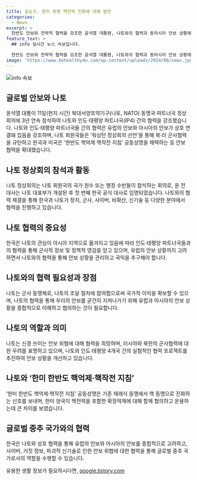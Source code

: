 ```yaml
---
title: 윤순구, 한미 동맹 핵전력 진화에 대해 발언
categories:
  - News
excerpt: >
  한반도 안보와 전략적 협력을 강조한 윤석열 대통령, 나토와의 협력과 동아시아 안보 상황에 대한 중요성을 강조하며 나토 창립 75주년을 맞아 열린 이번 정상회의에서는 32개 나토 회원국과 인도·태평양 파트너국들 간의 협력을 본격화했다고 강조함. 한반도 핵억제·핵작전 지침 공동성명 채택으로 한미의 핵 협의그룹(NCG)이 출범 1년 만에 신호 보냄. 나토 대표부 대사인 윤순구 전 주나토대표부 대사는 나토와의 협력이 러시아를 자극하는 것은 아니며, 동북아 안보 상황을 고려하여 정책을 전략적으로 추진해 나가야 한다고 밝혔다.
feature_text: >
  ## info 실시간 뉴스 속보입니다.

  한반도 안보와 전략적 협력을 강조한 윤석열 대통령, 나토와의 협력과 동아시아 안보 상황에 대한 중요성을 강조하며 나토 창립 75주년을 맞아 열린 이번 정상회의에서는 32개 나토 회원국과 인도·태평양 파트너국들 간의 협력을 본격화했다고 강조함. 한반도 핵억제·핵작전 지침 공동성명 채택으로 한미의 핵 협의그룹(NCG)이 출범 1년 만에 신호 보냄. 나토 대표부 대사인 윤순구 전 주나토대표부 대사는 나토와의 협력이 러시아를 자극하는 것은 아니며, 동북아 안보 상황을 고려하여 정책을 전략적으로 추진해 나가야 한다고 밝혔다.
image: 'https://www.behealthy4u.com/wp-content/uploads/2024/06/news.jpg'
---
```


<p><img src="https://www.behealthy4u.com/wp-content/uploads/2024/06/news.jpg" alt="info 속보" /></p>

<h2 data-ke-size="size26">글로벌 안보와 나토</h2>

<p data-ke-size="size16">윤석열 대통이 11일(현지 시간) 북대서양조약기구(나토, NATO) 동맹국·파트너국 정상회의에 3년 연속 참석하여 나토와 인도·태평양 파트너국(IP4) 간의 협력을 강조했습니다. 나토와 인도·태평양 파트너국들 간의 협력은 유럽의 안보와 아시아의 안보가 상호 연결돼 있음을 강조하며, 나토 회원국들은 ‘워싱턴 정상회의 선언’을 통해 북·러 군사협력을 규탄하고 한국과 미국은 '한반도 핵억제 핵작전 지침’ 공동성명을 채택하는 등 안보 협력을 확대했습니다.</p>

<h2 data-ke-size="size26">나토 정상회의 참석과 활동</h2>

<p data-ke-size="size16">나토 정상회의는 나토 회원국의 국가 원수 또는 행정 수반들이 참석하는 회의로, 윤 전 대사는 나토 대표부가 개설된 후 첫 번째 한국 공식 대사로 임명되었습니다. 나토와의 협력 체결을 통해 한국과 나토가 정치, 군사, 사이버, 비확산, 신기술 등 다양한 분야에서 협력을 진행하고 있습니다.</p>

<h2 data-ke-size="size26">나토 협력의 중요성</h2>

<p data-ke-size="size16">한국은 나토의 관심이 아시아 지역으로 옮겨지고 있음에 따라 인도·태평양 파트너국들과의 협력을 통해 군사적 정보 및 정책적 영감을 얻고 있으며, 유럽의 안보 상황까지 고려하면서 나토와의 협력을 통해 안보 상황을 관리하고 국익을 추구해야 합니다.</p>

<h2 data-ke-size="size26">나토와의 협력 필요성과 장점</h2>

<p data-ke-size="size16">나토는 군사 동맹체로, 나토의 조달 절차에 참여함으로써 국가적 이익을 확보할 수 있으며, 나토의 협력을 통해 우리의 안보를 굳건히 지켜나가기 위해 유럽과 아시아의 안보 상황을 종합적으로 이해하고 협의하는 것이 필요합니다.</p>

<h2 data-ke-size="size26">나토의 역할과 의미</h2>

<p data-ke-size="size16">나토는 신경 쓰이는 안보 위협에 대해 협력을 희망하며, 러시아와 북한의 군사협력에 대한 우려를 표명하고 있으며, 나토와 인도·태평양 4개국 간의 실험적인 협력 프로젝트를 추진하여 안보 상황을 개선하고 있습니다.</p>

<h2 data-ke-size="size26">나토와 ‘한미 한반도 핵억제·핵작전 지침’</h2>

<p data-ke-size="size16">‘한미 한반도 핵억제·핵작전 지침’ 공동성명은 기존 재래식 동맹에서 핵 동맹으로 진화하는 신호를 보내며, 한미 양국이 핵전력을 포함한 확장억제에 대해 함께 협의하고 운용하는데 큰 차이를 보였습니다.</p>

<h2 data-ke-size="size26">글로벌 중추 국가와의 협력</h2>

<p data-ke-size="size16">한국은 나토와 상호 협력을 통해 유럽의 안보와 아시아의 안보를 종합적으로 고려하고, 사이버, 거짓 정보, 파괴적 신기술로 인한 안보 위협에 대한 협력을 통해 글로벌 중추 국가로서의 역할을 수행할 수 있습니다.</p>
유용한 생활 정보가 필요하시다면, <a href="https://qoogle.tistory.com" rel="dofollow">qoogle.tistory.com</a>


